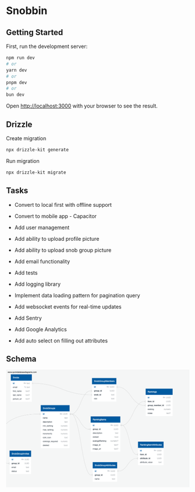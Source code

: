 # Snobbin

## Getting Started

First, run the development server:

```bash
npm run dev
# or
yarn dev
# or
pnpm dev
# or
bun dev
```

Open [http://localhost:3000](http://localhost:3000) with your browser to see the result.

## Drizzle

Create migration

```bash
npx drizzle-kit generate
```

Run migration

```bash
npx drizzle-kit migrate
```

## Tasks

- Convert to local first with offline support
- Convert to mobile app - Capacitor
- Add user management
- Add ability to upload profile picture
- Add ability to upload snob group picture
- Add email functionality
- Add tests
- Add logging library
- Implement data loading pattern for pagination query
- Add websocket events for real-time updates
- Add Sentry
- Add Google Analytics

- Add auto select on filling out attributes

## Schema

![DB Schema](/docs/QuickDBD-export.png)
